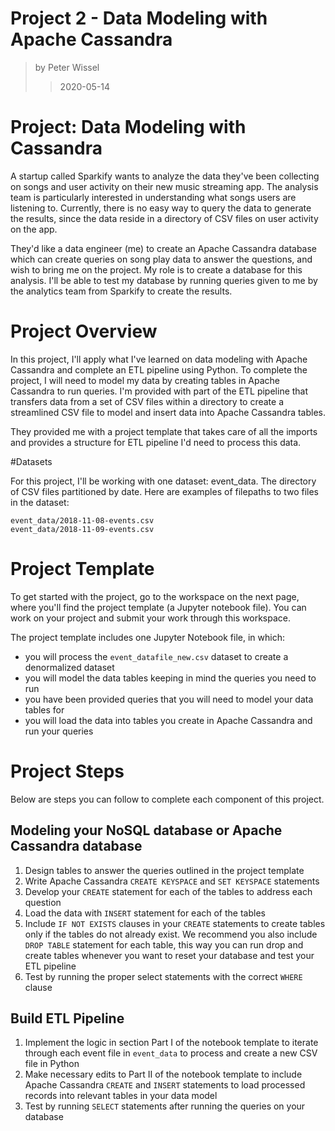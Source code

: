 # Project 2 - Data Modeling with Apache Cassandra
> by Peter Wissel
>> 2020-05-14

# Project: Data Modeling with Cassandra

A startup called Sparkify wants to analyze the data they've been collecting on songs and user activity on their new 
music streaming app. The analysis team is particularly interested in understanding what songs users are listening to. 
Currently, there is no easy way to query the data to generate the results, since the data reside in a directory of CSV 
files on user activity on the app.

They'd like a data engineer (me) to create an Apache Cassandra database which can create queries on song play data to 
answer the questions, and wish to bring me on the project. My role is to create a database for this analysis. I'll be able 
to test my database by running queries given to me by the analytics team from Sparkify to create the results.

# Project Overview

In this project, I'll apply what I've learned on data modeling with Apache Cassandra and complete an ETL pipeline 
using Python. To complete the project, I will need to model my data by creating tables in Apache Cassandra to run 
queries. I'm provided with part of the ETL pipeline that transfers data from a set of CSV files within a directory 
to create a streamlined CSV file to model and insert data into Apache Cassandra tables.

They provided me with a project template that takes care of all the imports and provides a structure for ETL 
pipeline I'd need to process this data.

#Datasets

For this project, I'll be working with one dataset: event_data. The directory of CSV files partitioned by date. Here 
are examples of filepaths to two files in the dataset:

    event_data/2018-11-08-events.csv
    event_data/2018-11-09-events.csv

# Project Template

To get started with the project, go to the workspace on the next page, where you'll find the project template (a Jupyter 
notebook file). You can work on your project and submit your work through this workspace.

The project template includes one Jupyter Notebook file, in which:

- you will process the `event_datafile_new.csv` dataset to create a denormalized dataset
- you will model the data tables keeping in mind the queries you need to run
- you have been provided queries that you will need to model your data tables for
- you will load the data into tables you create in Apache Cassandra and run your queries

# Project Steps

Below are steps you can follow to complete each component of this project.

## Modeling your NoSQL database or Apache Cassandra database

1. Design tables to answer the queries outlined in the project template
2. Write Apache Cassandra `CREATE KEYSPACE` and `SET KEYSPACE` statements
3. Develop your `CREATE` statement for each of the tables to address each question
4. Load the data with `INSERT` statement for each of the tables
5. Include `IF NOT EXISTS` clauses in your `CREATE` statements to create tables only if the tables do not already exist. 
We recommend you also include `DROP TABLE` statement for each table, this way you can run drop and create tables 
whenever you want to reset your database and test your ETL pipeline
6. Test by running the proper select statements with the correct `WHERE` clause

## Build ETL Pipeline

1. Implement the logic in section Part I of the notebook template to iterate through each event file in `event_data` to 
process and create a new CSV file in Python
2. Make necessary edits to Part II of the notebook template to include Apache Cassandra `CREATE` and `INSERT` statements 
to load processed records into relevant tables in your data model
3. Test by running `SELECT` statements after running the queries on your database
